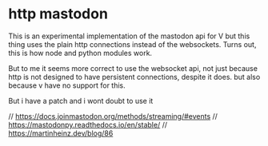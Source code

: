 # http mastodon

This is an experimental implementation of the mastodon api for V
but this thing uses the plain http connections instead of the
websockets. Turns out, this is how node and python modules work.

But to me it seems more correct to use the websocket api, not
just because http is not designed to have persistent connections,
despite it does. but also because v have no support for this.

But i have a patch and i wont doubt to use it

// https://docs.joinmastodon.org/methods/streaming/#events
// https://mastodonpy.readthedocs.io/en/stable/
// https://martinheinz.dev/blog/86
